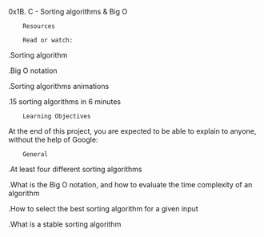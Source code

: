 0x1B. C - Sorting algorithms & Big O


		Resources

		Read or watch:

.Sorting algorithm

.Big O notation

.Sorting algorithms animations

.15 sorting algorithms in 6 minutes 

		Learning Objectives

At the end of this project, you are expected to be able to explain to anyone, 
without the help of Google:

		General

.At least four different sorting algorithms

.What is the Big O notation, and how to evaluate the time complexity of an algorithm

.How to select the best sorting algorithm for a given input

.What is a stable sorting algorithm
